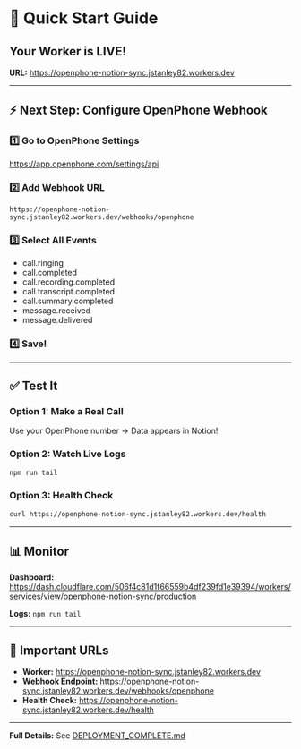 # 🚀 Quick Start Guide

## Your Worker is LIVE!

**URL:** https://openphone-notion-sync.jstanley82.workers.dev

---

## ⚡ Next Step: Configure OpenPhone Webhook

### 1️⃣ Go to OpenPhone Settings
https://app.openphone.com/settings/api

### 2️⃣ Add Webhook URL
```
https://openphone-notion-sync.jstanley82.workers.dev/webhooks/openphone
```

### 3️⃣ Select All Events
- call.ringing
- call.completed
- call.recording.completed
- call.transcript.completed
- call.summary.completed
- message.received
- message.delivered

### 4️⃣ Save!

---

## ✅ Test It

### Option 1: Make a Real Call
Use your OpenPhone number → Data appears in Notion!

### Option 2: Watch Live Logs
```bash
npm run tail
```

### Option 3: Health Check
```bash
curl https://openphone-notion-sync.jstanley82.workers.dev/health
```

---

## 📊 Monitor

**Dashboard:** https://dash.cloudflare.com/506f4c81d1f66559b4df239fd1e39394/workers/services/view/openphone-notion-sync/production

**Logs:** `npm run tail`

---

## 🎯 Important URLs

- **Worker:** https://openphone-notion-sync.jstanley82.workers.dev
- **Webhook Endpoint:** https://openphone-notion-sync.jstanley82.workers.dev/webhooks/openphone
- **Health Check:** https://openphone-notion-sync.jstanley82.workers.dev/health

---

**Full Details:** See [DEPLOYMENT_COMPLETE.md](./DEPLOYMENT_COMPLETE.md)

